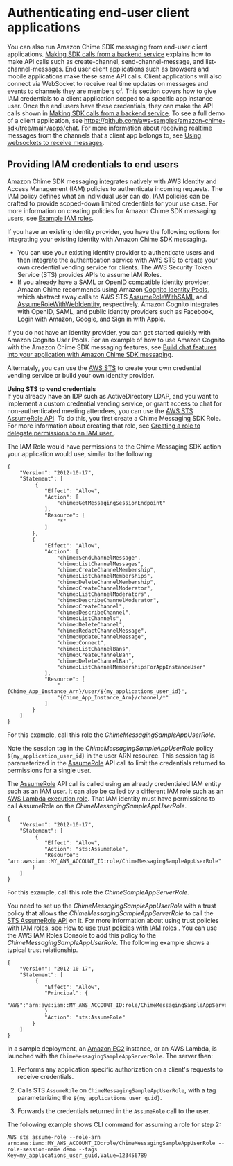 # Authenticating end\-user client applications<a name="auth-client-apps"></a>

You can also run Amazon Chime SDK messaging from end\-user client applications\. [Making SDK calls from a backend service](call-from-backend.md) explains how to make API calls such as create\-channel, send\-channel\-message, and list\-channel\-messages\. End user client applications such as browsers and mobile applications make these same API calls\. Client applications will also connect via WebSocket to receive real time updates on messages and events to channels they are members of\. This section covers how to give IAM credentials to a client application scoped to a specific app instance user\. Once the end users have these credentials, they can make the API calls shown in [Making SDK calls from a backend service](call-from-backend.md)\. To see a full demo of a client application, see [ https://github\.com/aws\-samples/amazon\-chime\-sdk/tree/main/apps/chat](https://github.com/aws-samples/amazon-chime-sdk/tree/main/apps/chat)\. For more information about receiving realtime messages from the channels that a client app belongs to, see [Using websockets to receive messages](websockets.md)\.

## Providing IAM credentials to end users<a name="connect-id-provider"></a>

Amazon Chime SDK messaging integrates natively with AWS Identity and Access Management \(IAM\) policies to authenticate incoming requests\. The IAM policy defines what an individual user can do\. IAM policies can be crafted to provide scoped\-down limited credentials for your use case\. For more information on creating policies for Amazon Chime SDK messaging users, see [Example IAM roles](iam-roles.md)\.

If you have an existing identity provider, you have the following options for integrating your existing identity with Amazon Chime SDK messaging\.
+ You can use your existing identity provider to authenticate users and then integrate the authentication service with AWS STS to create your own credential vending service for clients\. The AWS Security Token Service \(STS\) provides APIs to assume IAM Roles\.
+ If you already have a SAML or OpenID compatible identity provider, Amazon Chime recommends using Amazon [Cognito Identity Pools](https://docs.aws.amazon.com/cognito/latest/developerguide/identity-pools.html), which abstract away calls to AWS STS [AssumeRoleWithSAML](https://docs.aws.amazon.com/STS/latest/APIReference/API_AssumeRoleWithSAML.html) and [AssumeRoleWithWebIdentity](https://docs.aws.amazon.com/STS/latest/APIReference/API_AssumeRoleWithWebIdentity.html), respectively\. Amazon Cognito integrates with OpenID, SAML, and public identity providers such as Facebook, Login with Amazon, Google, and Sign in with Apple\.

If you do not have an identity provider, you can get started quickly with Amazon Cognito User Pools\. For an example of how to use Amazon Cognito with the Amazon Chime SDK messaging features, see [ Build chat features into your application with Amazon Chime SDK messaging](http://aws.amazon.com/blogs/business-productivity/build-chat-features-into-your-application-with-amazon-chime-sdk-messaging/)\. 

Alternately, you can use the [AWS STS](https://docs.aws.amazon.com/STS/latest/APIReference/welcome.html) to create your own credential vending service or build your own identity provider\.

**Using STS to vend credentials**  
If you already have an IDP such as ActiveDirectory LDAP, and you want to implement a custom credential vending service, or grant access to chat for non\-authenticated meeting attendees, you can use the [ AWS STS AssumeRole API](https://docs.aws.amazon.com/STS/latest/APIReference/API_AssumeRole.html)\. To do this, you first create a Chime Messaging SDK Role\. For more information about creating that role, see [ Creating a role to delegate permissions to an IAM user ](https://docs.aws.amazon.com/IAM/latest/UserGuide/id_roles_create_for-user.html)\.

The IAM Role would have permissions to the Chime Messaging SDK action your application would use, similar to the following:

```
{
    "Version": "2012-10-17",
    "Statement": [
         {
            "Effect": "Allow",
            "Action": [
                "chime:GetMessagingSessionEndpoint"
            ],
            "Resource": [
                "*"
            ]
        },
        {
            "Effect": "Allow",
            "Action": [
                "chime:SendChannelMessage",
                "chime:ListChannelMessages",
                "chime:CreateChannelMembership",
                "chime:ListChannelMemberships",
                "chime:DeleteChannelMembership",
                "chime:CreateChannelModerator",
                "chime:ListChannelModerators",
                "chime:DescribeChannelModerator",
                "chime:CreateChannel",
                "chime:DescribeChannel",
                "chime:ListChannels",
                "chime:DeleteChannel",
                "chime:RedactChannelMessage",
                "chime:UpdateChannelMessage",
                "chime:Connect",
                "chime:ListChannelBans",
                "chime:CreateChannelBan",
                "chime:DeleteChannelBan",
                "chime:ListChannelMembershipsForAppInstanceUser"
            ],
            "Resource": [
                "{Chime_App_Instance_Arn}/user/${my_applications_user_id}",
                "{Chime_App_Instance_Arn}/channel/*"
            ]
        }
    ]
}
```

For this example, call this role the *ChimeMessagingSampleAppUserRole*\.

Note the session tag in the *ChimeMessagingSampleAppUserRole* policy `${my_application_user_id}` in the user ARN resource\. This session tag is parameterized in the [ AssumeRole](https://docs.aws.amazon.com/STS/latest/APIReference/API_AssumeRole.html) API call to limit the credentials returned to permissions for a single user\.

The [ AssumeRole](https://docs.aws.amazon.com/STS/latest/APIReference/API_AssumeRole.html) API call is called using an already credentialed IAM entity such as an IAM user\. It can also be called by a different IAM role such as an [AWS Lambda execution role](https://docs.aws.amazon.com/lambda/latest/dg/lambda-intro-execution-role.html)\. That IAM identity must have permissions to call AssumeRole on the *ChimeMessagingSampleAppUserRole*\. 

```
{
    "Version": "2012-10-17",
    "Statement": [
         {
            "Effect": "Allow",
            "Action": "sts:AssumeRole",
            "Resource": "arn:aws:iam::MY_AWS_ACCOUNT_ID:role/ChimeMessagingSampleAppUserRole"
        }
    ]
}
```

 For this example, call this role the *ChimeSampleAppServerRole*\.

You need to set up the *ChimeMessagingSampleAppUserRole* with a trust policy that allows the *ChimeMessagingSampleAppServerRole* to call the [STS AssumeRole API](https://docs.aws.amazon.com/STS/latest/APIReference/API_AssumeRole.html) on it\. For more information about using trust policies with IAM roles, see [ How to use trust policies with IAM roles ](http://aws.amazon.com/blogs/security/how-to-use-trust-policies-with-iam-roles/)\. You can use the AWS IAM Roles Console to add this policy to the *ChimeMessagingSampleAppUserRole*\. The following example shows a typical trust relationship\.

```
{
    "Version": "2012-10-17",
    "Statement": [
         {
            "Effect": "Allow",
            "Principal": {
               "AWS":"arn:aws:iam::MY_AWS_ACCOUNT_ID:role/ChimeMessagingSampleAppServerRole"
            }
            "Action": "sts:AssumeRole"
        }
    ]
}
```

 In a sample deployment, an [Amazon EC2](https://aws.amazon.com/ec2/) instance, or an AWS Lambda, is launched with the `ChimeMessagingSampleAppServerRole`\. The server then:

1. Performs any application specific authorization on a client's requests to receive credentials\.

1. Calls STS `AssumeRole` on `ChimeMessagingSampleAppUserRole`, with a tag parameterizing the `${my_applications_user_guid}`\.

1. Forwards the credentials returned in the `AssumeRole` call to the user\.

The following example shows CLI command for assuming a role for step 2:

`AWS sts assume-role --role-arn arn:aws:iam::MY_AWS_ACCOUNT_ID:role/ChimeMessagingSampleAppUserRole --role-session-name demo --tags Key=my_applications_user_guid,Value=123456789 ` 